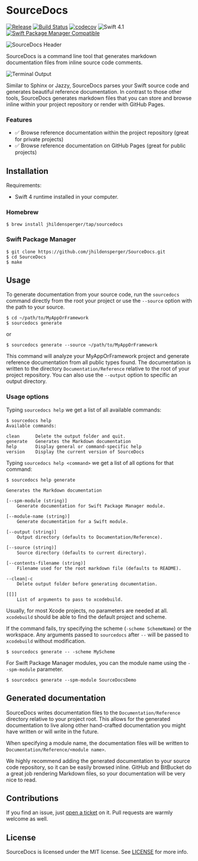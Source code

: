 # SourceDocs

[![Release](https://img.shields.io/github/release/eneko/sourcedocs.svg)](https://github.com/jhildensperger/SourceDocs/releases)
[![Build Status](https://travis-ci.org/eneko/SourceDocs.svg?branch=master)](https://travis-ci.org/jhildensperger/SourceDocs)
[![codecov](https://codecov.io/gh/eneko/SourceDocs/branch/master/graph/badge.svg)](https://codecov.io/gh/jhildensperger/SourceDocs)
![Swift 4.1](https://img.shields.io/badge/Swift-4.1-orange.svg)
[![Swift Package Manager Compatible](https://img.shields.io/badge/spm-compatible-brightgreen.svg)](https://swift.org/package-manager)

![SourceDocs Header](http://www.enekoalonso.com/media/sourcedocs-header.jpg)

SourceDocs is a command line tool that generates markdown
documentation files from inline source code comments.

![Terminal Output](http://www.enekoalonso.com/media/sourcedocs-terminal.png)

Similar to Sphinx or Jazzy, SourceDocs parses your Swift source code and
generates beautiful reference documentation. In contrast to those other tools,
SourceDocs generates markdown files that you can store and browse inline
within your project repository or render with GitHub Pages.

### Features
- ✅ Browse reference documentation within the project repository (great for
  private projects)
- ✅ Browse reference documentation on GitHub Pages (great for public projects)

## Installation

Requirements:
- Swift 4 runtime installed in your computer.

### Homebrew

    $ brew install jhildensperger/tap/sourcedocs

### Swift Package Manager

    $ git clone https://github.com/jhildensperger/SourceDocs.git
    $ cd SourceDocs
    $ make


## Usage
To generate documentation from your source code, run the `sourcedocs` command directly
from the root your project or use the `--source` option with the path to your source.

    $ cd ~/path/to/MyAppOrFramework
    $ sourcedocs generate

or

    $ sourcedocs generate --source ~/path/to/MyAppOrFramework

This command will analyze your MyAppOrFramework project and generate reference
documentation from all public types found. The documentation is written to
the directory `Documentation/Reference` relative to the root of your project repository.
You can also use the `--output` option to specific an output directory.

### Usage options
Typing `sourcedocs help` we get a list of all available commands:

    $ sourcedocs help
    Available commands:

    clean      Delete the output folder and quit.
    generate   Generates the Markdown documentation
    help       Display general or command-specific help
    version    Display the current version of SourceDocs

Typing `sourcedocs help <command>` we get a list of all options for that command:

    $ sourcedocs help generate

    Generates the Markdown documentation

    [--spm-module (string)]
    	Generate documentation for Swift Package Manager module.

    [--module-name (string)]
    	Generate documentation for a Swift module.

    [--output (string)]
    	Output directory (defaults to Documentation/Reference).

    [--source (string)]
    	Source directory (defaults to current directory).
    
    [--contents-filename (string)]
    	Filename used for the root markdown file (defaults to README).

    --clean|-c
    	Delete output folder before generating documentation.

    [[]]
    	List of arguments to pass to xcodebuild.

Usually, for most Xcode projects, no parameters are needed at all. `xcodebuild`
should be able to find the default project and scheme.

If the command fails, try specifying the scheme (`-scheme SchemeName`) or the
workspace. Any arguments passed to `sourcedocs` after `--` will be passed to
`xcodebuild` without modification.

    $ sourcedocs generate -- -scheme MyScheme

For Swift Package Manager modules, you can the module name using the
`--spm-module` parameter.

    $ sourcedocs generate --spm-module SourceDocsDemo


## Generated documentation
SourceDocs writes documentation files to the `Documentation/Reference` directory relative
to your project root. This allows for the generated documentation to live along
other hand-crafted documentation you might have written or will write in the future.

When specifying a module name, the documentation files will be written to
`Documentation/Reference/<module name>`.

We highly recommend adding the generated documentation to your source code
repository, so it can be easily browsed inline. GitHub and BitBucket do a great
job rendering Markdown files, so your documentation will be very nice to read.


## Contributions
If you find an issue, just [open a ticket](https://github.com/jhildensperger/SourceDocs/issues/new)
on it. Pull requests are warmly welcome as well.


## License
SourceDocs is licensed under the MIT license. See [LICENSE](/LICENSE) for more info.
